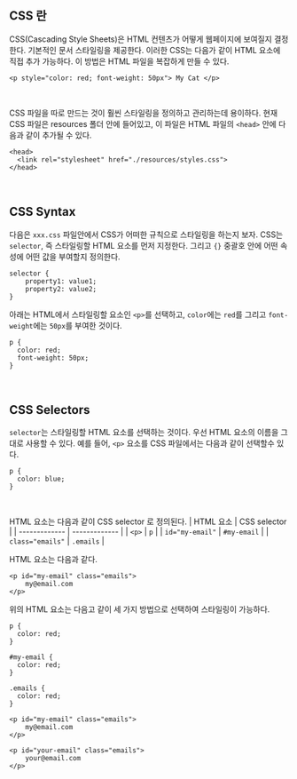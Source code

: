 ## CSS 란

CSS(Cascading Style Sheets)은 HTML 컨텐츠가 어떻게 웹페이지에 보여질지 결정한다. 기본적인 문서 스타일링을 제공한다. 이러한 CSS는 다음가 같이 HTML 요소에 직접 추가 가능하다. 이 방법은 HTML 파일을 복잡하게 만들 수 있다.

```
<p style="color: red; font-weight: 50px"> My Cat </p>
```

<br />

CSS 파일을 따로 만드는 것이 훨씬 스타일링을 정의하고 관리하는데 용이하다. 현재 CSS 파일은 resources 폴더 안에 들어있고, 이 파일은 HTML 파일의 `<head>` 안에 다음과 같이 추가될 수 있다.


```
<head>
  <link rel="stylesheet" href="./resources/styles.css">
</head>
```

<br />

## CSS Syntax

다음은 `xxx.css` 파일안에서 CSS가 어떠한 규칙으로 스타일링을 하는지 보자. CSS는 `selector`, 즉 스타일링할 HTML 요소를 먼저 지정한다. 그리고 `{}` 중괄호 안에 어떤 속성에 어떤 값을 부여할지 정의한다. 

```
selector {
    property1: value1;
    property2: value2;
}
```

아래는 HTML에서 스타일링할 요소인 `<p>`를 선택하고, `color`에는 `red`를 그리고 `font-weight`에는 `50px`를 부여한 것이다.
```
p {
  color: red;
  font-weight: 50px;
}
```


<br />

## CSS Selectors

`selector`는 스타일링할 HTML 요소를 선택하는 것이다. 우선 HTML 요소의 이름을 그대로 사용할 수 있다. 예를 들어, `<p>` 요소를 CSS 파일에서는 다음과 같이 선택할수 있다. 

```
p {
  color: blue;
}
```

<br />

HTML 요소는 다음과 같이 CSS selector 로 정의된다.
| HTML 요소 | CSS selector |
| ------------- | ------------- |
| `<p>` | `p`  |
| `id="my-email"`  | `#my-email`  |
| `class="emails"`  | `.emails` |
  

HTML 요소는 다음과 같다.
```
<p id="my-email" class="emails">
    my@email.com
</p>
```

위의 HTML 요소는 다음고 같이 세 가지 방법으로 선택하여 스타일링이 가능하다. 

```
p {
  color: red;
}

#my-email {
  color: red;
}

.emails {
  color: red;
}
```





```
<p id="my-email" class="emails">
    my@email.com
</p>

<p id="your-email" class="emails">
    your@email.com
</p>
```


